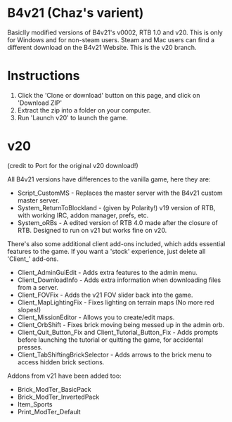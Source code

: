 # B4v21 (Chaz's varient)
Basiclly modified versions of B4v21's v0002, RTB 1.0 and v20.
This is only for Windows and for non-steam users. Steam and Mac users can find a different download on the B4v21 Website.
This is the v20 branch.

# Instructions
1) Click the 'Clone or download' button on this page, and click on 'Download ZIP'
2) Extract the zip into a folder on your computer.
3) Run 'Launch v20' to launch the game.

# v20
(credit to Port for the original v20 download!)

All B4v21 versions have differences to the vanilla game, here they are:

* Script_CustomMS - Replaces the master server with the B4v21 custom master server.
* System_ReturnToBlockland - (given by Polarity!) v19 version of RTB, with working IRC, addon manager, prefs, etc.
* System_oRBs - A edited version of RTB 4.0 made after the closure of RTB. Designed to run on v21 but works fine on v20.

There's also some additional client add-ons included, which adds essential features to the game. If you want a 'stock' experience, just delete all 'Client_' add-ons.

* Client_AdminGuiEdit - Adds extra features to the admin menu.
* Client_DownloadInfo - Adds extra information when downloading files from a server.
* Client_FOVFix - Adds the v21 FOV slider back into the game.
* Client_MapLightingFix - Fixes lighting on terrain maps (No more red slopes!)
* Client_MissionEditor - Allows you to create/edit maps.
* Client_OrbShift - Fixes brick moving being messed up in the admin orb.
* Client_Quit_Button_Fix and Client_Tutorial_Button_Fix - Adds prompts before launching the tutorial or quitting the game, for accidental presses.
* Client_TabShiftingBrickSelector - Adds arrows to the brick menu to access hidden brick sections.

Addons from v21 have been added too:

* Brick_ModTer_BasicPack
* Brick_ModTer_InvertedPack
* Item_Sports
* Print_ModTer_Default
